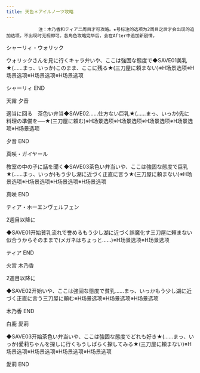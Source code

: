 ```yaml
---
title: 天色＊アイルノーツ攻略
---
```


                注：木乃香和ティア二周目才可攻略。★号标注的选项为2周目之后才会出现的追加选项，不出现时无视即可。各角色攻略完毕后，会在After中追加新剧情。

シャーリィ・ウォリック

ウォリックさんを見に行くキャラ弁いや、ここは強固な態度で◆SAVE01美乳★(……まっ、いっか)このまま、ここに残る★(三刀屋に頼まない)※H场景选项※H场景选项※H场景选项※H场景选项

シャーリィ END

天霧 夕音

適当に回る　茶色い弁当◆SAVE02……仕方ない巨乳★(……まっ、いっか)先に料理の準備を──★(三刀屋に頼む)※H场景选项※H场景选项※H场景选项※H场景选项※H场景选项

夕音 END

真咲・ガイヤール

教室の中の子に話を聞く◆SAVE03茶色い弁当いや、ここは強固な態度で巨乳★(……まっ、いっか)もう少し湖に近づく正直に言う★(三刀屋に頼まない)※H场景选项※H场景选项※H场景选项※H场景选项

真咲 END

ティア・ホーエンヴェルフェン

2週目以降に

◆SAVE01开始貧乳流れで誉めるもう少し湖に近づく誤魔化す三刀屋に頼まない似合うからそのままで(メガネはちょっと……)※H场景选项※H场景选项

ティア END

火宮 木乃香

2週目以降に

◆SAVE02开始いや、ここは強固な態度で貧乳……まっ、いっかもう少し湖に近づく正直に言う三刀屋に頼む※H场景选项※H场景选项※H场景选项

木乃香 END

白鹿 愛莉

◆SAVE03开始茶色い弁当いや、ここは強固な態度でどれも好き★(……まっ、いっか)愛莉ちゃんを探しに行くもうしばらく探してみる★(三刀屋に頼まない)※H场景选项※H场景选项※H场景选项※H场景选项

愛莉 END
              
